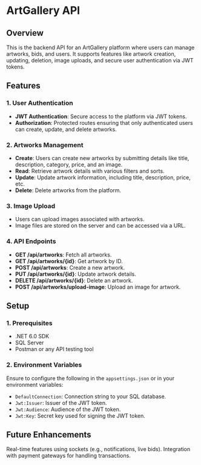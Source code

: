 # ArtGallery API

## Overview
This is the backend API for an ArtGallery platform where users can manage artworks, bids, and users. It supports features like artwork creation, updating, deletion, image uploads, and secure user authentication via JWT tokens.

## Features

### **1. User Authentication**
- **JWT Authentication**: Secure access to the platform via JWT tokens.
- **Authorization**: Protected routes ensuring that only authenticated users can create, update, and delete artworks.

### **2. Artworks Management**
- **Create**: Users can create new artworks by submitting details like title, description, category, price, and an image.
- **Read**: Retrieve artwork details with various filters and sorts.
- **Update**: Update artwork information, including title, description, price, etc.
- **Delete**: Delete artworks from the platform.

### **3. Image Upload**
- Users can upload images associated with artworks.
- Image files are stored on the server and can be accessed via a URL.

### **4. API Endpoints**
- **GET /api/artworks**: Fetch all artworks.
- **GET /api/artworks/{id}**: Get artwork by ID.
- **POST /api/artworks**: Create a new artwork.
- **PUT /api/artworks/{id}**: Update artwork details.
- **DELETE /api/artworks/{id}**: Delete an artwork.
- **POST /api/artworks/upload-image**: Upload an image for artwork.

## Setup

### **1. Prerequisites**
- .NET 6.0 SDK
- SQL Server
- Postman or any API testing tool

### **2. Environment Variables**
Ensure to configure the following in the `appsettings.json` or in your environment variables:
- `DefaultConnection`: Connection string to your SQL database.
- `Jwt:Issuer`: Issuer of the JWT token.
- `Jwt:Audience`: Audience of the JWT token.
- `Jwt:Key`: Secret key used for signing the JWT token.

## Future Enhancements
Real-time features using sockets (e.g., notifications, live bids).
Integration with payment gateways for handling transactions.

